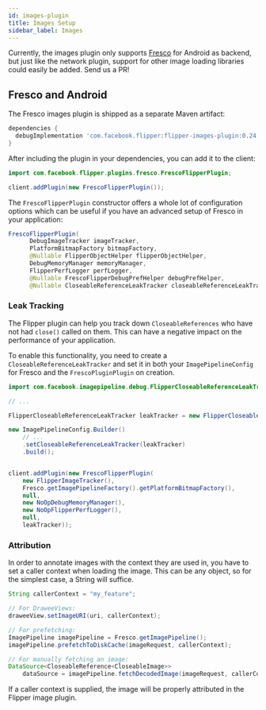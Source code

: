 ```yaml
---
id: images-plugin
title: Images Setup
sidebar_label: Images
---
```


Currently, the images plugin only supports [Fresco](https://frescolib.org/) for Android as backend, but just like the network plugin, support for other image loading libraries
could easily be added. Send us a PR!

## Fresco and Android

The Fresco images plugin is shipped as a separate Maven artifact:

```groovy
dependencies {
  debugImplementation 'com.facebook.flipper:flipper-images-plugin:0.24.0'
}
```

After including the plugin in your dependencies, you can add it to the
client:

```java
import com.facebook.flipper.plugins.fresco.FrescoFlipperPlugin;

client.addPlugin(new FrescoFlipperPlugin());
```

The `FrescoFlipperPlugin` constructor offers a whole lot of configuration options which
can be useful if you have an advanced setup of Fresco in your application:


```java
FrescoFlipperPlugin(
      DebugImageTracker imageTracker,
      PlatformBitmapFactory bitmapFactory,
      @Nullable FlipperObjectHelper flipperObjectHelper,
      DebugMemoryManager memoryManager,
      FlipperPerfLogger perfLogger,
      @Nullable FrescoFlipperDebugPrefHelper debugPrefHelper,
      @Nullable CloseableReferenceLeakTracker closeableReferenceLeakTracker) { ... }
```

### Leak Tracking

The Flipper plugin can help you track down `CloseableReferences` who have not had
`close()` called on them. This can have a negative impact on the performance of
your application.

To enable this functionality, you need to create a `CloseableReferenceLeakTracker`
and set it in both your `ImagePipelineConfig` for Fresco and the `FrescoPluginPlugin`
on creation.

```java
import com.facebook.imagepipeline.debug.FlipperCloseableReferenceLeakTracker;

// ...

FlipperCloseableReferenceLeakTracker leakTracker = new FlipperCloseableReferenceLeakTracker();

new ImagePipelineConfig.Builder()
    // ...
    .setCloseableReferenceLeakTracker(leakTracker)
    .build();


client.addPlugin(new FrescoFlipperPlugin(
    new FlipperImageTracker(),
    Fresco.getImagePipelineFactory().getPlatformBitmapFactory(),
    null,
    new NoOpDebugMemoryManager(),
    new NoOpFlipperPerfLogger(),
    null,
    leakTracker));
```

### Attribution

In order to annotate images with the context they are used in, you have to set a
caller context when loading the image. This can be any object, so for the simplest
case, a String will suffice.

```java
String callerContext = "my_feature";

// For DraweeViews:
draweeView.setImageURI(uri, callerContext);

// For prefetching:
ImagePipeline imagePipeline = Fresco.getImagePipeline();
imagePipeline.prefetchToDiskCache(imageRequest, callerContext);

// For manually fetching an image:
DataSource<CloseableReference<CloseableImage>>
    dataSource = imagePipeline.fetchDecodedImage(imageRequest, callerContext);
```

If a caller context is supplied, the image will be properly attributed in the
Flipper image plugin.
